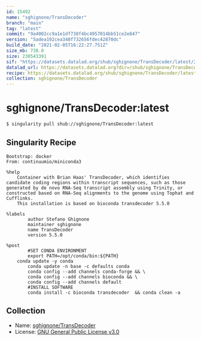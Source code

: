 ```yaml
---
id: 15492
name: "sghignone/TransDecoder"
branch: "main"
tag: "latest"
commit: "9a4002cc9a1e1df738f4bc4957014bb51ce2e847"
version: "5adea192cea348f732656fdec42870dc"
build_date: "2021-02-05T16:22:27.751Z"
size_mb: 738.0
size: 230543391
sif: "https://datasets.datalad.org/shub/sghignone/TransDecoder/latest/2021-02-05-9a4002cc-5adea192/5adea192cea348f732656fdec42870dc.sif"
datalad_url: https://datasets.datalad.org?dir=/shub/sghignone/TransDecoder/latest/2021-02-05-9a4002cc-5adea192/
recipe: https://datasets.datalad.org/shub/sghignone/TransDecoder/latest/2021-02-05-9a4002cc-5adea192/Singularity
collection: sghignone/TransDecoder
---
```


# sghignone/TransDecoder:latest

```bash
$ singularity pull shub://sghignone/TransDecoder:latest
```

## Singularity Recipe

```singularity
Bootstrap: docker
From: continuumio/miniconda3

%help
	Container with Brian Haas' TransDecoder, which identifies candidate coding regions within transcript sequences, such as those generated by de novo RNA-Seq transcript assembly using Trinity, or constructed based on RNA-Seq alignments to the genome using Tophat and Cufflinks.
	This installation is based on bioconda transdecoder 5.5.0

%labels
        author Stefano Ghignone
        maintainer sghignone
        name TransDecoder
        version 5.5.0

%post
        #SET CONDA ENVIRONMENT
        export PATH=/opt/conda/bin:${PATH}
	conda update -y conda
        conda update -n base -c defaults conda
        conda config --add channels conda-forge && \
        conda config --add channels bioconda && \
        conda config --add channels default
        #INSTALL SOFTWARE
        conda install -c bioconda transdecoder  && conda clean -a
```

## Collection

 - Name: [sghignone/TransDecoder](https://github.com/sghignone/TransDecoder)
 - License: [GNU General Public License v3.0](https://api.github.com/licenses/gpl-3.0)


